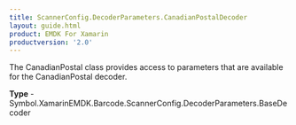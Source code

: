 ```yaml
---
title: ScannerConfig.DecoderParameters.CanadianPostalDecoder
layout: guide.html
product: EMDK For Xamarin
productversion: '2.0'
---
```

The CanadianPostal class provides access to parameters that are available for the CanadianPostal decoder.

**Type** - Symbol.XamarinEMDK.Barcode.ScannerConfig.DecoderParameters.BaseDecoder















